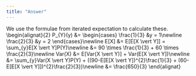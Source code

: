 ```yaml
---
title: "Answer"
---
```


We use the formulae from iterated expectation to calculate these.
\begin{alignat}{2}
            P_{Y}(y) &= \begin{cases} \frac{1}{3} &y = 1\newline
                                    \frac{2}{3} &y = 2 \end{cases}\newline
            E[X] &= E[E[X \vert Y]] = \sum_{y}E[X \vert Y]P(Y)\newline
                &= 90 \times \frac{1}{3} + 60 \times \frac{2}{3}\newline
            Var(X) &= E[Var(X \vert Y)] + Var(E[X \vert Y])\newline
                  &= \sum_{y}Var(X \vert Y)P(Y) + ((90-E[E[X \vert Y])^{2}\frac{1}{3} + (60-E[E[X \vert Y]])^{2}\frac{2}{3})\newline
                  &= \frac{650}{3}
        \end{alignat}
